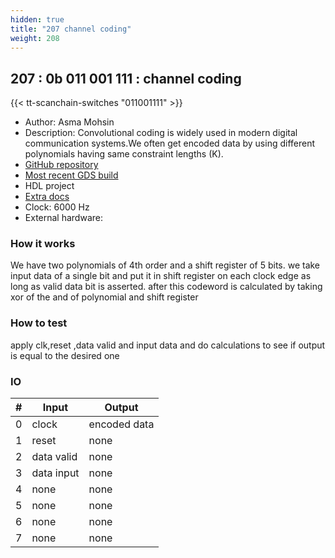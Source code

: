 ```yaml
---
hidden: true
title: "207 channel coding"
weight: 208
---
```


## 207 : 0b 011 001 111 : channel coding

{{< tt-scanchain-switches "011001111" >}}

* Author: Asma Mohsin
* Description: Convolutional coding is widely used in modern digital communication systems.We often get encoded data by using different polynomials having same constraint lengths (K).
* [GitHub repository](https://github.com/AsmaMohsin1507/tt02-channel-coding)
* [Most recent GDS build](https://github.com/AsmaMohsin1507/tt02-channel-coding/actions/runs/3601674491)
* HDL project
* [Extra docs](https://github.com/AsmaMohsin1507/tt02-channel-coding/blob/cccf2f01c80024d59eef60c292b57c8786c9e495/README.md)
* Clock: 6000 Hz
* External hardware: 



### How it works

We have two polynomials of 4th order and a shift register of 5 bits. we take input data of a single bit and put it in shift register on each clock edge as long as valid data bit is asserted. after this codeword is calculated by taking xor of the and of polynomial and shift register

### How to test

apply clk,reset ,data valid and input data and do calculations to see if output is equal to the desired one

### IO

| # | Input        | Output       |
|---|--------------|--------------|
| 0 | clock  | encoded data |
| 1 | reset  | none |
| 2 | data valid  | none |
| 3 | data input  | none |
| 4 | none  | none |
| 5 | none  | none |
| 6 | none  | none |
| 7 | none  | none |
